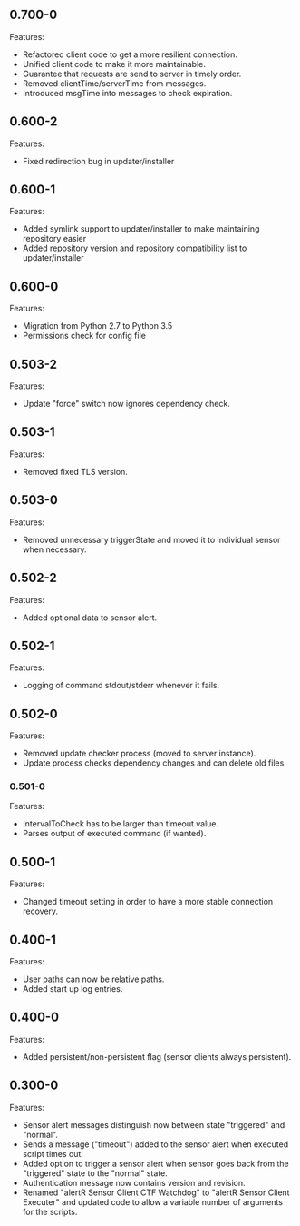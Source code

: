## 0.700-0

Features:

* Refactored client code to get a more resilient connection.
* Unified client code to make it more maintainable.
* Guarantee that requests are send to server in timely order.
* Removed clientTime/serverTime from messages.
* Introduced msgTime into messages to check expiration.

## 0.600-2

Features:

* Fixed redirection bug in updater/installer

## 0.600-1

Features:

* Added symlink support to updater/installer to make maintaining repository easier
* Added repository version and repository compatibility list to updater/installer 

## 0.600-0

Features:

* Migration from Python 2.7 to Python 3.5
* Permissions check for config file

## 0.503-2

Features:

* Update "force" switch now ignores dependency check.

## 0.503-1

Features:

* Removed fixed TLS version.

## 0.503-0

Features:

* Removed unnecessary triggerState and moved it to individual sensor when necessary.

## 0.502-2

Features:

* Added optional data to sensor alert.

## 0.502-1

Features:

* Logging of command stdout/stderr whenever it fails.

## 0.502-0

Features:

* Removed update checker process (moved to server instance).
* Update process checks dependency changes and can delete old files.

### 0.501-0

Features:

* IntervalToCheck has to be larger than timeout value.
* Parses output of executed command (if wanted).

## 0.500-1

Features:

* Changed timeout setting in order to have a more stable connection recovery.

## 0.400-1

Features:

* User paths can now be relative paths.
* Added start up log entries.

## 0.400-0

Features:

* Added persistent/non-persistent flag (sensor clients always persistent).

## 0.300-0

Features:

* Sensor alert messages distinguish now between state "triggered" and "normal".
* Sends a message ("timeout") added to the sensor alert when executed script times out.
* Added option to trigger a sensor alert when sensor goes back from the "triggered" state to the "normal" state.
* Authentication message now contains version and revision.
* Renamed "alertR Sensor Client CTF Watchdog" to "alertR Sensor Client Executer" and updated code to allow a variable number of arguments for the scripts.
